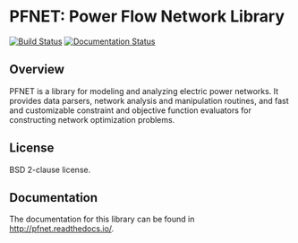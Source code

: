# PFNET: Power Flow Network Library

[![Build Status](https://travis-ci.org/ttinoco/PFNET.svg?branch=master)](https://travis-ci.org/ttinoco/PFNET)
[![Documentation Status](https://readthedocs.org/projects/pfnet/badge/?version=latest)](http://pfnet.readthedocs.io/en/latest/?badge=latest)

## Overview

PFNET is a library for modeling and analyzing electric power networks. It provides data parsers, network analysis and manipulation routines, and fast and customizable constraint and objective function evaluators for constructing network optimization problems.

## License

BSD 2-clause license.

## Documentation

The documentation for this library can be found in <http://pfnet.readthedocs.io/>.
